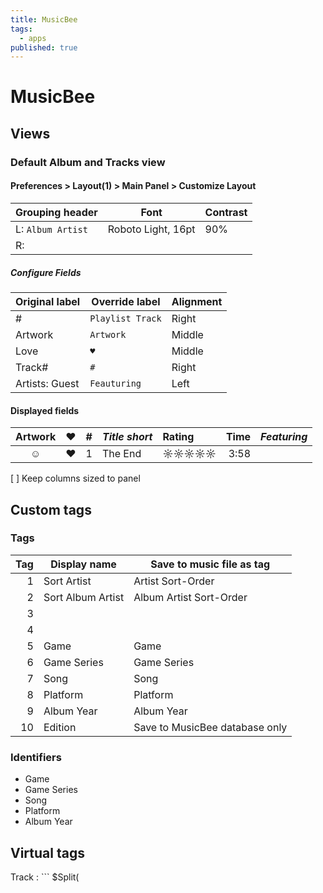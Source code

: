 ```yaml
---
title: MusicBee
tags:
  - apps
published: true
---
```


# MusicBee

## Views

### Default Album and Tracks view


#### Preferences > Layout(1) > Main Panel > Customize Layout

Grouping header | Font | Contrast
----------------|------|----------
L: `Album Artist` | Roboto Light, 16pt | 90%
R:              |      | 






##### Configure Fields

Original label | Override label   | Alignment
---------------|------------------|----------
#              | `Playlist Track` | Right
Artwork        | `Artwork`        | Middle
Love           | `♥`              | Middle
Track#         | ` # `            | Right
Artists: Guest | `Feauturing`     | Left

#### Displayed fields 

 Artwork | ♥ | # | _Title short_ | Rating | Time |  _Featuring_
|:------:|:-:|--:|:--------------|:-------|-----:|:-----------|
    ☺    | ♥ | 1 | The End       | ☼☼☼☼☼  | 3:58 | 


[ ] Keep columns sized to panel 



## Custom tags

### Tags

Tag | Display name  | Save to music file as tag
---:|---------------|------------------------------
1   | Sort Artist   | Artist Sort-Order
2   | Sort Album Artist | Album Artist Sort-Order
3   |  |
4   |  |
5   | Game          | Game
6   | Game Series   | Game Series
7   | Song          | Song
8   | Platform      | Platform 
9   | Album Year    | Album Year
10  | Edition       | Save to MusicBee database only

### Identifiers

* Game
* Game Series
* Song
* Platform
* Album Year

## Virtual tags

Track
: ``` 
  $Split(<Title>," (feat",1)
  ``` 
  
Disc Label v1
: ```
  $If($Group(<Disc#>,3)="0-9",$If(<Disc Count>>1,"Disc "<Disc#>$IsNull(<Edition>,," - "),),"Vol. "<Disc#>": "<Grouping>)$IsNull(<Edition>,,<Edition>)
  ``` 

Disc Label v2
: ```
  $If($Group(<Disc#>,3)="0-9",$If(<Disc Count> > 1,"Disc "<Disc#>$IsNull(<Edition>,," - "<Edition>),),)
  ```
  


